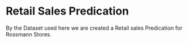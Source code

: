 # Retail Sales Predication
By the Dataset used here we are created a Retail sales Predication for Rossmann Stores. 
